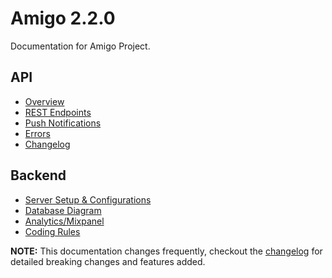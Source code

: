 # Amigo 2.2.0

Documentation for Amigo Project.

## API

- [Overview](api/overview.md)
- [REST Endpoints](api/endpoints.md)
- [Push Notifications](api/push_notifications.md)
- [Errors](api/errors.md)
- [Changelog](api/changelog.md)

## Backend

- [Server Setup & Configurations](backend/server_config.md)
- [Database Diagram](backend/db.md)
- [Analytics/Mixpanel](backend/analytics.md)
- [Coding Rules](backend/coding_rules.md)


**NOTE:** This documentation changes frequently, checkout the [changelog](api/changelog.md) for detailed breaking changes and features added.
